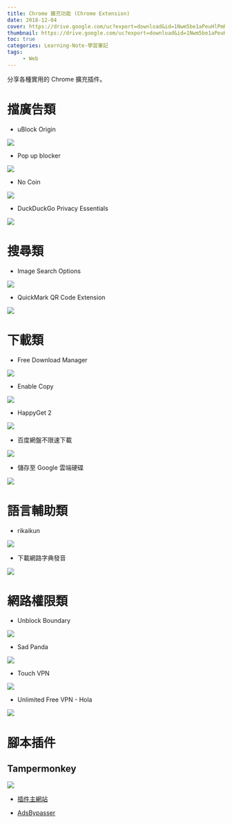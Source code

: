 ```yaml
---
title: Chrome 擴充功能 (Chrome Extension)
date: 2018-12-04
cover: https://drive.google.com/uc?export=download&id=1Nwm5be1aPeuHlPmRXTwaGUoJMbFbzivC
thumbnail: https://drive.google.com/uc?export=download&id=1Nwm5be1aPeuHlPmRXTwaGUoJMbFbzivC
toc: true
categories: Learning-Note-學習筆記
tags:
     - Web
---
```


分享各種實用的 Chrome 擴充插件。

<!-- more -->

# 擋廣告類

* uBlock Origin

![](https://drive.google.com/uc?export=download&id=1FEPM3vHX4Oqltg-NsjO9Xj9qNF9U4giP)

* Pop up blocker

![](https://drive.google.com/uc?export=download&id=1XM0gacTXHGsijqdyvG91N_-MdxT-DT5p)

* No Coin

![](https://drive.google.com/uc?export=download&id=1imGmjt1d_eo6qHr_N8xualASGZlEUNcg)

* DuckDuckGo Privacy Essentials

![](https://drive.google.com/uc?export=download&id=1O6v4rB6cmG5uBT90iU-Q2Dxjn3uX1bos)

# 搜尋類

* Image Search Options

![](https://drive.google.com/uc?export=download&id=1cL5TGaOPijZF7UlQeG96GR6BZswzyPHF)

* QuickMark QR Code Extension

![](https://drive.google.com/uc?export=download&id=1mP9ZdWP3bjNtAjmM8AgluBl0D1LgBm_K)

# 下載類

* Free Download Manager

![](https://drive.google.com/uc?export=download&id=10IKKioDMgo-DstODHjDfLR8g9opBmeke)

* Enable Copy

![](https://drive.google.com/uc?export=download&id=1XUSLMZaCOvVfdcfRP6mdDALOl-Ma1KXg)

* HappyGet 2

![](https://drive.google.com/uc?export=download&id=1B19zuzYWhUsYgmTmN2Rx-ESq9Q_Q43h3)

* 百度網盤不限速下載

![](https://drive.google.com/uc?export=download&id=1v1uqsa_03yxQsUaJLzqiaCtJJHQQPTgC)

* 儲存至 Google 雲端硬碟

![](https://drive.google.com/uc?export=download&id=181sPpn-bQWQ8WR0XOqhHPs9X0NknuIlq)

# 語言輔助類

* rikaikun

![](https://drive.google.com/uc?export=download&id=1hZGf9h9gueAVKCLzSJY1Y9RCzU0Er13S)

* 下載網路字典發音

![](https://drive.google.com/uc?export=download&id=1PN9Qjkhxy9YK-sKHLL9oVDyODbbzZJu3)

# 網路權限類

* Unblock Boundary

![](https://drive.google.com/uc?export=download&id=1YOntaFH8G-IuiNkvQZQ1tI0AcuQ-vYUm)

* Sad Panda

![](https://drive.google.com/uc?export=download&id=1fBGBMusz8n_yhjEjYjfYU5lm6FokwAVR)

* Touch VPN

![](https://drive.google.com/uc?export=download&id=12H_JGvBgk-VjWOdEBcc_NobgkA-jieCD)

* Unlimited Free VPN - Hola

![](https://drive.google.com/uc?export=download&id=1LLoqEgZNjztwDYNMxaKmxfnkJDm5d_gb)

# 腳本插件

## Tampermonkey

![](https://drive.google.com/uc?export=download&id=1AwthlwXLTC9FgLQR3rjrwD25ZGEXRRIQ)

* [插件主網站](https://greasyfork.org/zh-TW)

* [AdsBypasser](https://greasyfork.org/zh-TW/scripts/4881-adsbypasser)
